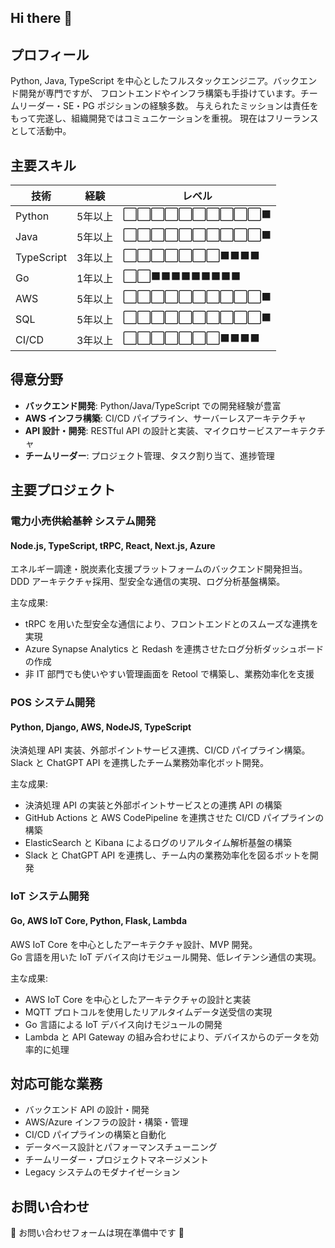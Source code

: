 ## Hi there 👋

<!--
**ssssswooooo/ssssswooooo** is a ✨ _special_ ✨ repository because its `README.md` (this file) appears on your GitHub profile.

Here are some ideas to get you started:

- 🔭 I’m currently working on ...
- 🌱 I’m currently learning ...
- 👯 I’m looking to collaborate on ...
- 🤔 I’m looking for help with ...
- 💬 Ask me about ...
- 📫 How to reach me: ...
- 😄 Pronouns: ...
- ⚡ Fun fact: ...
-->

## プロフィール

Python, Java, TypeScript を中心としたフルスタックエンジニア。バックエンド開発が専門ですが、
フロントエンドやインフラ構築も手掛けています。チームリーダー・SE・PG ポジションの経験多数。
与えられたミッションは責任をもって完遂し、組織開発ではコミュニケーションを重視。
現在はフリーランスとして活動中。
<!--
現在はフリーランスとして活動中。新規案件のご相談は Wantedly プロフィールからお気軽に。
-->

## 主要スキル

| 技術 | 経験 | レベル |
| ---- | ---- | ------ |
| Python | 5年以上 | ⬜⬜⬜⬜⬜⬜⬜⬜⬜⬜⬛ |
| Java | 5年以上 | ⬜⬜⬜⬜⬜⬜⬜⬜⬜⬜⬛ |
| TypeScript | 3年以上 | ⬜⬜⬜⬜⬜⬜⬜⬛⬛⬛⬛|
| Go | 1年以上 | ⬜⬜⬛⬛⬛⬛⬛⬛⬛⬛⬛ |
| AWS | 5年以上 | ⬜⬜⬜⬜⬜⬜⬜⬜⬜⬜⬛ |
| SQL | 5年以上 | ⬜⬜⬜⬜⬜⬜⬜⬜⬜⬜⬛ |
| CI/CD | 3年以上 | ⬜⬜⬜⬜⬜⬜⬜⬛⬛⬛⬛|

## 得意分野

- **バックエンド開発**: Python/Java/TypeScript での開発経験が豊富
- **AWS インフラ構築**: CI/CD パイプライン、サーバーレスアーキテクチャ
- **API 設計・開発**: RESTful API の設計と実装、マイクロサービスアーキテクチャ
- **チームリーダー**: プロジェクト管理、タスク割り当て、進捗管理

## 主要プロジェクト

### 電力小売供給基幹 システム開発
#### Node.js, TypeScript, tRPC, React, Next.js, Azure

エネルギー調達・脱炭素化支援プラットフォームのバックエンド開発担当。  
DDD アーキテクチャ採用、型安全な通信の実現、ログ分析基盤構築。

主な成果:
- tRPC を用いた型安全な通信により、フロントエンドとのスムーズな連携を実現
- Azure Synapse Analytics と Redash を連携させたログ分析ダッシュボードの作成
- 非 IT 部門でも使いやすい管理画面を Retool で構築し、業務効率化を支援

### POS システム開発
#### Python, Django, AWS, NodeJS, TypeScript

決済処理 API 実装、外部ポイントサービス連携、CI/CD パイプライン構築。  
Slack と ChatGPT API を連携したチーム業務効率化ボット開発。

主な成果:
- 決済処理 API の実装と外部ポイントサービスとの連携 API の構築
- GitHub Actions と AWS CodePipeline を連携させた CI/CD パイプラインの構築
- ElasticSearch と Kibana によるログのリアルタイム解析基盤の構築
- Slack と ChatGPT API を連携し、チーム内の業務効率化を図るボットを開発

### IoT システム開発
#### Go, AWS IoT Core, Python, Flask, Lambda

AWS IoT Core を中心としたアーキテクチャ設計、MVP 開発。  
Go 言語を用いた IoT デバイス向けモジュール開発、低レイテンシ通信の実現。

主な成果:
- AWS IoT Core を中心としたアーキテクチャの設計と実装
- MQTT プロトコルを使用したリアルタイムデータ送受信の実現
- Go 言語による IoT デバイス向けモジュールの開発
- Lambda と API Gateway の組み合わせにより、デバイスからのデータを効率的に処理

## 対応可能な業務

- バックエンド API の設計・開発
- AWS/Azure インフラの設計・構築・管理
- CI/CD パイプラインの構築と自動化
- データベース設計とパフォーマンスチューニング
- チームリーダー・プロジェクトマネージメント
- Legacy システムのモダナイゼーション

## お問い合わせ

🚧 お問い合わせフォームは現在準備中です 🚧
<!--
新規案件のご相談、お仕事のご依頼は Wantedly からお気軽にご連絡ください。

[Wantedly で詳細を見る](https://www.wantedly.com/id/xxxxx) <!-- ここに実際のリンクを入れてください -->

